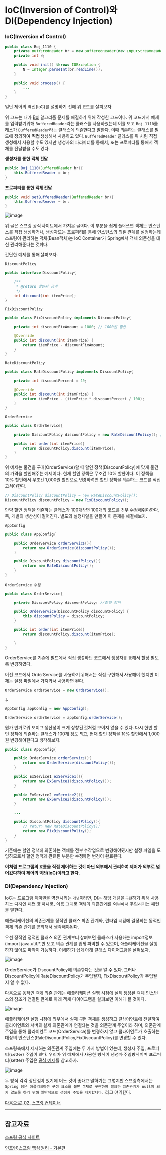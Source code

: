 # IoC(Inversion of Control)와 DI(Dependency Injection)

### IoC(Inversion of Control)

```java
public class Boj_1110 {
    private BufferedReader br = new BufferedReader(new InputStreamReader(System.in));
    private int N;

    public void init() throws IOException {
        N = Integer.parseInt(br.readLine());
    }

    public void process() {
        ...
    }
}
```

일단 제어의 역전(IoC)를 설명하기 전에 위 코드를 살펴보자

위 코드는 내가 [Boj](https://www.acmicpc.net/problem/1110) 알고리즘 문제를 해결하기 위해 작성한 코드이다. 위 코드에서 예제를 입력받기위해 `BufferedReader`라는 클래스를 사용하였는데 이를 보고 `Boj_1110`클래스가 `BufferedReader`라는 클래스에 의존한다고 말한다. 이때 의존하는 클래스를 필드에 정의하여 **직접** 생성해서 사용하고 있다. `BufferedReader` 클래스를 위 처럼 직접 생성해서 사용할 수도 있지만 생성자의 파라미터를 통해서, 또는 프로퍼티를 통해서 객체를 전달받을 수도 있다.

**생성자를 통한 객체 전달**

```java
public Boj_1110(BufferedReader br){
    this.BufferedReader = br;
}
```

**프로퍼티를 통한 객체 전달**

```java
public void setBufferedReader(BufferedReader br){
    this.BufferedReader = br;
}
```

![image](https://user-images.githubusercontent.com/78605779/184476060-ddfdd93b-e32f-46e3-a5ae-a47c398587e2.png)

위 글은 스프링 공식 사이트에서 가져온 글이다. 이 부분을 쉽게 풀어쓰면 객체는 인스턴스를 직접 생성하거나, 생성자또는 프로퍼티를 통해 인스턴스의 의존 관계를 설정하는데 스프링이 관리하는 객체(Bean객체)는 IoC Container가 Spring에서 객체 의존성을 대신 관리해준다는 것이다.

간단한 예제를 통해 살펴보자.

`DiscountPolicy`

```java
public interface DiscountPolicy{

    /**
     * @return 할인된 금액
     */
    int discount(int itemPrice);
}
```

`FixDiscountPolicy`

```java
public class FixDiscountPolicy implements DiscountPolicy{

    private int discountFixAmount = 1000; // 1000원 할인

    @Override
    public int discount(int itemPrice) {
        return itemPrice - discountFixAmount;
    }
}
```

`RateDiscountPolicy`

```java
public class RateDiscountPolicy implements DiscountPolicy{

    private int discountPercent = 10;

    @Override
    public int discount(int itemPrice) {
        return itemPrice - (itemPrice * discountPercent / 100);
    }
}
```

`OrderService`

```java
public class OrderService{

    private DiscountPolicy discountPolicy = new RateDiscountPolicy(); //할인 정책

    public int order(int itemPrice){
        return discountPolicy.discount(itemPrice);
    }
}
```

위 예제는 물건을 구매(OrderService)할 때 할인 정책(DiscountPolicy)에 맞게 물건의 가격을 할인해주는 예제이다. 현재 할인 정책은 무조건 10% 할인이다. 이 정책을 10% 할인에서 무조건 1,000원 할인으로 변경하려면 할인 정책을 의존하는 코드를 직접 고쳐야한다.

```java
// DiscountPolicy discountPolicy = new RateDiscountPolicy();
DiscountPolicy discountPolicy = new FixDiscountPolicy();
```

만약 할인 정책을 의존하는 클래스가 100개라면 100개의 코드를 전부 수정해줘야한다. 즉, 개발의 생산성이 떨어진다. 별도의 설정파일을 만들어 이 문제를 해결해보자.

`AppConfig`

```java
public class AppConfig{

    public OrderService orderService(){
        return new OrderService(discountPolicy());
    }

    public DiscountPolicy discountPolicy(){
        return new RateDiscountPolicy();
    }
}
```

`OrderService 수정`

```java
public class OrderService{

    private DiscountPolicy discountPolicy; //할인 정책

    public OrderService(DiscountPolicy discountPolicy) {
        this.discountPolicy = discountPolicy;
    }

    public int order(int itemPrice){
        return discountPolicy.discount(itemPrice);

    }
}
```

OrderService를 기존에 필드에서 직접 생성하던 코드에서 생성자를 통해서 할당 받도록 변경하였다.

이전 코드에서 OrderService를 사용하기 위해서는 직접 구현해서 사용해야 했지만 이제는 설정 파일에서 가져와서 사용하면 된다.

```java
OrderService orderService = new OrderService();
```

↓

```java
AppConfig appConfig = new AppConfig();

OrderService orderService = appConfig.orderService();
```

뭔가 번거로워 보이고 생산성이 크게 상향된 것처럼 보이지 않을 수 있다. 다시 한번 할인 정책에 의존하는 클래스가 100개 정도 되고, 현재 할인 정책을 10% 할인에서 1,000원 변경해야한다고 생각해보자.

```java
public class AppConfig{

    public OrderService orderService(){
        return new OrderService(discountPolicy());
    }

    public ExService1 exService1(){
        return new ExService1(discountPolicy());
    }

    public ExService2 exService2(){
        return new ExService2(discountPolicy());
    }

    ...

    public DiscountPolicy discountPolicy(){
        // return new RateDiscountPolicy();
        return new FixDiscountPolicy();
    }
}
```

기존에는 할인 정책에 의존하는 객체를 전부 수작업으로 변경해야됐지만 설정 파일을 도입하므로서 할인 정책과 관련된 부분만 수정하면 변경이 완료된다.

**이처럼 프로그램의 흐름을 직접 제어하는 것이 아닌 외부에서 관리하여 제어가 외부로 넘어갔다하여 제어의 역전(IoC)이라고 한다.**

### DI(Dependency Injection)

IoC는 프로그램 제어권을 역전시키는 `개념`이라면, DI는 해당 개념을 `구현`하기 위해 사용하는 디자인 패턴 중 하나로, 이름 그대로 객체의 의존관계를 외부에서 주입시키는 패턴을 말한다.

애플리케이션의 의존관계를 정적인 클래스 의존 관계와, 런타임 시점에 결졍되는 동적인 객체 의존 관계를 분리해서 생각해야된다.

우선 정적인 정적인 클래스 의존 관계부터 살펴보면 클래스가 사용하는 import정보(import java.util.\*)만 보고 의존 관계를 쉽게 파악할 수 있으며, 애플리케이션을 실행하지 않아도 파악이 가능하다. 이해하기 쉽게 아래 클래스 다이어그램을 살펴보자.

![image](https://user-images.githubusercontent.com/78605779/184479280-cbf6ebb5-aaf1-4554-bf62-917425da2c65.png)

OrderService가 DiscountPolicy에 의존한다는 것을 알 수 있다. 그러나 DiscountPolicy에 RateDiscountPolicy가 주입될지, FixDiscountPolicy가 주입될지 알 수 없다.

다음으로 동적인 객체 의존 관계는 애플리케이션 실행 시점에 실제 생성된 객체 인스턴스의 참조가 연결된 관계로 아래 객체 다이어그램을 살펴보면 이해가 될 것이다.

![image](https://user-images.githubusercontent.com/78605779/184479298-6cc103af-9a46-4fb3-9bcb-611b20da59ca.png)

애플리케이션 실행 시점에 외부에서 실제 구현 객체를 생성하고 클라이언트에 전달하여 클라이언트와 서버의 실제 의존관계가 연결되는 것을 의존관계 주입이라 하며, 의존관계 주입을 통해 클라이언트 코드(OrderService)를 변경하지 않고 클라이언트가 호출하는 대상의 인스턴스(RateDiscountPolicy,FixDiscountPolicy)를 변경할 수 있다.

스프링측에서 제시하는 의존관계 주입에는 두 가지 방법이 있는데, 생성자 주입, 프로퍼티(setter) 주입이 있다. 우리가 위 예제에서 사용한 방식이 생성자 주입방식이며 프로퍼티(setter) 주입은 [공식 예제](https://docs.spring.io/spring-framework/docs/current/reference/html/core.html#beans-setter-injection)를 참고하자.

![image](https://user-images.githubusercontent.com/78605779/184479592-802e3818-17a0-4bb3-9f2b-cec43a52aa08.png)

두 방식 각각 장단점이 있기에 어느 것이 좋다고 말하기는 그렇지만 스프링측에서는 `Spring 팀은 애플리케이션 구성 요소를 불변 객체로 구현하여 필요한 의존관계가 null이 되지 않도록 하기 위해 일반적으로 생성자 주입을 지지합니다.` 라고 얘기한다.

[다음으로) 02. 스프링 컨테이너](./02.%EC%8A%A4%ED%94%84%EB%A7%81_%EC%BB%A8%ED%85%8C%EC%9D%B4%EB%84%88.md)

---

## 참고자료

[스프링 공식 사이트](https://docs.spring.io/spring-framework/docs/current/reference/html/core.html#beans-introduction)

[인프런)스프링 핵심 원리 - 기본편](https://www.inflearn.com/course/%EC%8A%A4%ED%94%84%EB%A7%81-%ED%95%B5%EC%8B%AC-%EC%9B%90%EB%A6%AC-%EA%B8%B0%EB%B3%B8%ED%8E%B8/dashboard)
